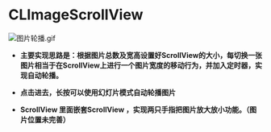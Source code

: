 # CLImageScrollView

![图片轮播.gif](http://upload-images.jianshu.io/upload_images/1481806-d293f64ff66c5e31.gif?imageMogr2/auto-orient/strip)


- **主要实现思路是：根据图片总数及宽高设置好ScrollView的大小，每切换一张图片相当于在ScrollView上进行一个图片宽度的移动行为，并加入定时器，实现自动轮播。**

- **点击进去，长按可以使用幻灯片模式自动轮播图片**

- **ScrollView 里面嵌套ScrollView ，实现两只手指把图片放大放小功能。（图片位置未完善）**

